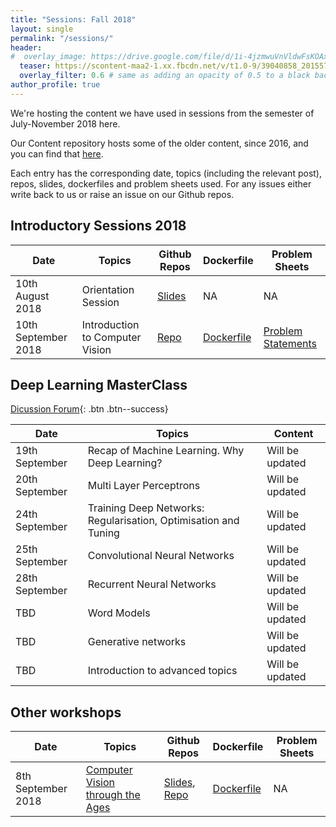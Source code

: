 ```yaml
---
title: "Sessions: Fall 2018"
layout: single
permalink: "/sessions/"
header:
#  overlay_image: https://drive.google.com/file/d/1i-4jzmwuVnVldwFsKOAxgp-MLpjFujfM/view?usp=sharing
  teaser: https://scontent-maa2-1.xx.fbcdn.net/v/t1.0-9/39040858_2015575558474735_7568607226030456832_o.jpg?_nc_cat=0&oh=3a8a421ecca018a7479881f81c196e42&oe=5C0220F7
  overlay_filter: 0.6 # same as adding an opacity of 0.5 to a black background
author_profile: true
---
```


We're hosting the content we have used in sessions from the semester of July-November 2018 here.

Our Content repository hosts some of the older content, since 2016, and you can find that [here](https://github.com/iitmcvg/Content).

Each entry has the corresponding date, topics (including the relevant post), repos, slides, dockerfiles and problem sheets used. For any issues either write back to us or raise an issue on our Github repos.

## Introductory Sessions 2018

| Date                           	| Topics                           	| Github Repos                                                                                                                                                  	| Dockerfile                                                                                               	| Problem Sheets          	|
|----------------------------------	|----------------------------------	|---------------------------------------------------------------------------------------------------------------------------------------------------------------	|----------------------------------------------------------------------------------------------------------	|-------------------------	|
| 10th August 2018  | Orientation Session              	| [Slides](https://drive.google.com/open?id=1P2lw_ZvgBKhzJ6mZA1FUSkLn4qEawxxBttbZskxUWbI)                                                                       	| NA                                                                                                       	| NA                      	|
| 10th September 2018  | Introduction to Computer Vision 	| [Repo](https://github.com/iitmcvg/Content/blob/master/Sessions/CV_Intro_Session_1_2018)                                                                       	| [Dockerfile](https://github.com/iitmcvg/Content/blob/master/Sessions/CV_Intro_Session_1_2018/Dockerfile) 	| [Problem Statements](https://iitmcvg.github.io/problem_statements/Problem_statements/) 	|

## Deep Learning MasterClass

[<i class="fa fa-forumbee" aria-hidden="true"></i> Dicussion Forum](https://iitmcvg.freeflarum.com){: .btn .btn--success}

| Date                              | Topics                             |  Content
|-----------------------------------|------------------------------------|-------------------------|
|19th September | Recap of Machine Learning. Why Deep Learning? | Will be updated |
|20th September | Multi Layer Perceptrons | Will be updated |
|24th September | Training Deep Networks: Regularisation, Optimisation and Tuning | Will be updated |
|25th September | Convolutional Neural Networks | Will be updated |
|28th September | Recurrent Neural Networks | Will be updated |
|TBD | Word Models | Will be updated |
|TBD | Generative networks | Will be updated |
|TBD | Introduction to advanced topics | Will be updated |


## Other workshops

| Date                | Topics                           | Github Repos                                                                                                                                                  | Dockerfile                                                                                               | Problem Sheets          |
|---------------------|----------------------------------|---------------------------------------------------------------------------------------------------------------------------------------------------------------|----------------------------------------------------------------------------------------------------------|-------------------------|   
| 8th September 2018  | [Computer Vision through the Ages](/conferences/pysangamam-content/) | [Slides](https://docs.google.com/presentation/d/1fCtbC-nzSKMg63sLPqJsVc7ENmhbLrMg6Z-lrhCfE_0/edit?usp=sharing), [Repo](https://github.com/iitmcvg/pysangamam) | [Dockerfile](https://github.com/iitmcvg/pysangamam/blob/master/Dockerfile)                              | NA                      |



